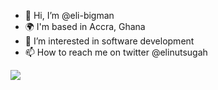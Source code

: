 
- 👋 Hi, I’m @eli-bigman
- 🌍  I'm based in Accra, Ghana
- 👀 I’m interested in software development
- 📫 How to reach me on twitter @elinutsugah

<!---
keli-bigman/keli-bigman is a ✨ special ✨ repository because its `README.md` (this file) appears on your GitHub profile.
You can click the Preview link to take a look at your changes.
--->


<img src=https://www.codewars.com/users/eli_bigman/badges/large >
